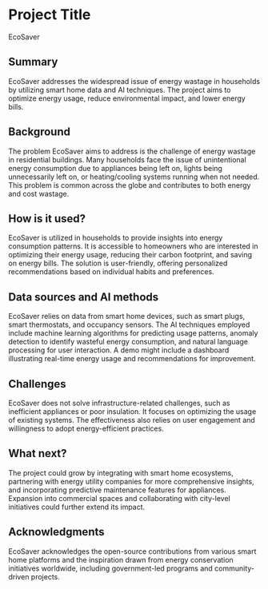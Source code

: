 # Project Title

EcoSaver

## Summary

EcoSaver addresses the widespread issue of energy wastage in households by utilizing smart home data and AI techniques.
The project aims to optimize energy usage, reduce environmental impact, and lower energy bills.

## Background

The problem EcoSaver aims to address is the challenge of energy wastage in residential buildings. Many households face the issue of unintentional energy consumption due to appliances being left on, lights being unnecessarily left on, or heating/cooling systems running when not needed. This problem is common across the globe and contributes to both energy and cost wastage.

## How is it used?

EcoSaver is utilized in households to provide insights into energy consumption patterns.
It is accessible to homeowners who are interested in optimizing their energy usage, reducing their carbon footprint, and saving on energy bills.
The solution is user-friendly, offering personalized recommendations based on individual habits and preferences.

## Data sources and AI methods
EcoSaver relies on data from smart home devices, such as smart plugs, smart thermostats, and occupancy sensors. 
The AI techniques employed include machine learning algorithms for predicting usage patterns, anomaly detection to identify wasteful energy consumption, and natural language processing for user interaction. 
A demo might include a dashboard illustrating real-time energy usage and recommendations for improvement.

## Challenges

EcoSaver does not solve infrastructure-related challenges, such as inefficient appliances or poor insulation. It focuses on optimizing the usage of existing systems. 
The effectiveness also relies on user engagement and willingness to adopt energy-efficient practices.

## What next?

The project could grow by integrating with smart home ecosystems, partnering with energy utility companies for more comprehensive insights, and incorporating predictive maintenance features for appliances. Expansion into commercial spaces and collaborating with city-level initiatives could further extend its impact.


## Acknowledgments

EcoSaver acknowledges the open-source contributions from various smart home platforms and the inspiration drawn from energy conservation initiatives worldwide, including government-led programs and community-driven projects.
